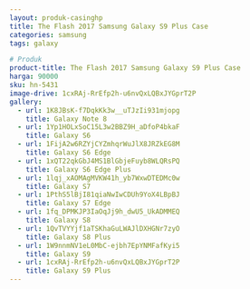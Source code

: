 ```yaml
---
layout: produk-casinghp
title: The Flash 2017 Samsung Galaxy S9 Plus Case
categories: samsung
tags: galaxy

# Produk
product-title: The Flash 2017 Samsung Galaxy S9 Plus Case
harga: 90000
sku: hn-5431
image-drive: 1cxRAj-RrEfp2h-u6nvQxLQBxJYGprT2P
gallery:
  - url: 1K8JBsK-f7DqkKk3w__uTJzIi931mjopg
    title: Galaxy Note 8
  - url: 1Yp1HOLxSoC15L3w2BBZ9H_aDfoP4bkaF
    title: Galaxy S6
  - url: 1FijA2w6RZYjCYZmhqrWuJlX8JRZkEG8M
    title: Galaxy S6 Edge
  - url: 1xQT22qkGbJ4MS1BlGbjeFuyb8WLQRsPQ
    title: Galaxy S6 Edge Plus
  - url: 1lqj_xAOMAgMVKW41h_yb7WxwDTEDMc0w
    title: Galaxy S7
  - url: 1PthS5lBjI81qiaNwIwCDUh9YoX4LBpBJ
    title: Galaxy S7 Edge
  - url: 1fq_DPMKJP3IaOqJj9h_dwU5_UkADMMEQ
    title: Galaxy S8
  - url: 1QvTVYYjf1aTSKhaGuLWAJlDXHGNr7zyO
    title: Galaxy S8 Plus
  - url: 1W9nnmNV1eL0MbC-ejbh7EpYNMFafKyi5
    title: Galaxy S9
  - url: 1cxRAj-RrEfp2h-u6nvQxLQBxJYGprT2P
    title: Galaxy S9 Plus
---
```

